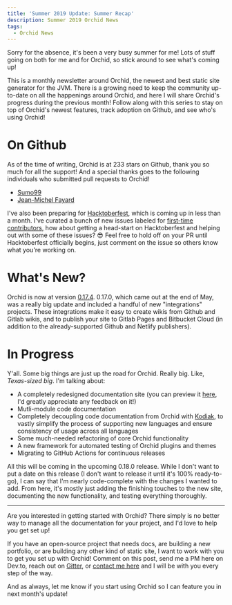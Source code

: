 ```yaml
---
title: 'Summer 2019 Update: Summer Recap'
description: Summer 2019 Orchid News
tags: 
  - Orchid News
---
```


Sorry for the absence, it's been a very busy summer for me! Lots of stuff going on both for me and for Orchid, so stick around to see what's coming up!

This is a monthly newsletter around Orchid, the newest and best static site generator for the JVM. There is a growing need to keep the community up-to-date on all the happenings around Orchid, and here I will share Orchid's progress during the previous month! Follow along with this series to stay on top of Orchid's newest features, track adoption on Github, and see who's using Orchid!

# On Github

As of the time of writing, Orchid is at 233 stars on Github, thank you so much for all the support! And a special thanks goes to the following individuals who submitted pull requests to Orchid!

- [Sumo99](https://github.com/Sumo99)
- [Jean-Michel Fayard](https://github.com/jmfayard)

I've also been preparing for [Hacktoberfest](https://hacktoberfest.digitalocean.com), which is coming up in less than a month. I've curated a bunch of new issues labeled for [first-time contributors](https://github.com/orchidhq/orchid/issues?q=is%3Aissue+is%3Aopen+sort%3Aupdated-desc+label%3A"Good+First+Issue"), how about getting a head-start on Hacktoberfest and helping out with some of these issues? 😎 Feel free to hold off on your PR until Hacktoberfest officially begins, just comment on the issue so others know what you're working on.

# What's New?

Orchid is now at version [0.17.4](https://github.com/orchidhq/orchid/releases/tag/0.17.4). 0.17.0, which came out at the end of May, was a really big update and included a handful of new "integrations" projects. These integrations make it easy to create wikis from Github and Gitlab wikis, and to publish your site to Gitlab Pages and Bitbucket Cloud (in addition to the already-supported Github and Netlify publishers). 

# In Progress

Y'all. Some big things are just up the road for Orchid. Really big. Like, _Texas-sized big_. I'm talking about:

- A completely redesigned documentation site (you can preview it [here](https://orchid.run), I'd greatly appreciate any feedback on it!)
- Mutli-module code documentation
- Completely decoupling code documentation from Orchid with [Kodiak](https://github.com/copper-leaf/kodiak), to vastly simplify the process of supporting new languages and ensure consistency of usage across all languages
- Some much-needed refactoring of core Orchid functionality
- A new framework for automated testing of Orchid plugins and themes
- Migrating to GitHub Actions for continuous releases

All this will be coming in the upcoming 0.18.0 release. While I don't want to put a date on this release (I don't want to release it until it's 100% ready-to-go), I can say that I'm nearly code-complete with the changes I wanted to add. From here, it's mostly just adding the finishing touches to the new site, documenting the new functionality, and testing everything thoroughly. 

---

Are you interested in getting started with Orchid? There simply is no better way to manage all the documentation for your project, and I'd love to help you get set up! 

If you have an open-source project that needs docs, are building a new portfolio, or are building any other kind of static site, I want to work with you to get you set up with Orchid! Comment on this post, send me a PM here on Dev.to, reach out on [Gitter](https://gitter.im/JavaEden/Orchid), or [contact me here](https://www.caseyjbrooks.com/contact/) and I will be with you every step of the way.

And as always, let me know if you start using Orchid so I can feature you in next month's update!
